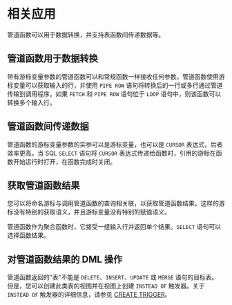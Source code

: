 相关应用 
=========================

管道函数可以用于数据转换，并支持表函数间传递数据等。

管道函数用于数据转换 
-------------------------------

带有游标变量参数的管道函数可以和常规函数一样接收任何参数。管道函数使用游标变量可以获取输入的行，并使用 `PIPE ROW` 语句将转换后的一行或多行通过管道传输到调用程序。如果 `FETCH` 和 `PIPE ROW` 语句位于 `LOOP` 语句中，则该函数可以转换多个输入行。

管道函数间传递数据 
------------------------------

管道函数的游标变量参数的实参可以是游标变量，也可以是 `CURSOR` 表达式，后者效率更高。当 SQL `SELECT` 语句将 `CURSOR` 表达式传递给函数时，引用的游标在函数开始运行时打开，在函数完成时关闭。

获取管道函数结果 
-----------------------------

您可以将命名游标与调用管道函数的查询相关联，以获取管道函数结果。这样的游标没有特别的获取语义，并且游标变量没有特别的赋值语义。

管道函数作为聚合函数时，它接受一组输入行并返回单个结果。`SELECT` 语句可以选择函数结果。

对管道函数结果的 DML 操作 
------------------------------------

管道函数返回的"表"不能是 `DELETE`、`INSERT`、`UPDATE` 或 `MERGE` 语句的目标表。 但是，您可以创建此类表的视图并在视图上创建 `INSTEAD OF` 触发器。关于 `INSTEAD OF` 触发器的详细信息，请参见 [CREATE TRIGGER](/zh-CN/9.pl-reference/12.ddl-operations-on-stored-pl-units/11.create-trigger.md)。
